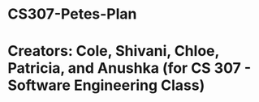 # CS307-Petes-Plan
# Creators: Cole, Shivani, Chloe, Patricia, and Anushka (for CS 307 - Software Engineering Class)

